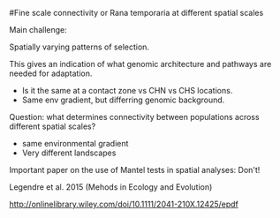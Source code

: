 #Fine scale connectivity or Rana temporaria at different spatial scales

Main challenge: 

Spatially varying patterns of selection. 

This gives an indication of what genomic architecture and pathways are needed for adaptation. 

- Is it the same at a contact zone vs CHN vs CHS locations. 
- Same env gradient, but differring genomic background. 


Question: what determines connectivity between populations across different spatial scales? 
- same environmental gradient
- Very different landscapes

Important paper on the use of Mantel tests in spatial analyses: Don't!

Legendre et al. 2015 (Mehods in Ecology and Evolution)

http://onlinelibrary.wiley.com/doi/10.1111/2041-210X.12425/epdf
